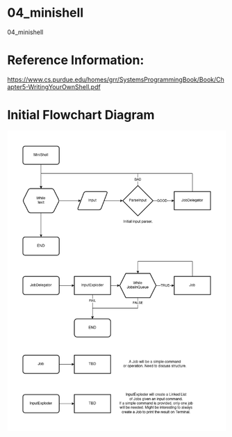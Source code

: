 # 04_minishell
04_minishell


# Reference Information:
https://www.cs.purdue.edu/homes/grr/SystemsProgrammingBook/Book/Chapter5-WritingYourOwnShell.pdf


# Initial Flowchart Diagram

![Minishell Basic Digram](./doc/img/Minishell%20Basic.drawio.png)